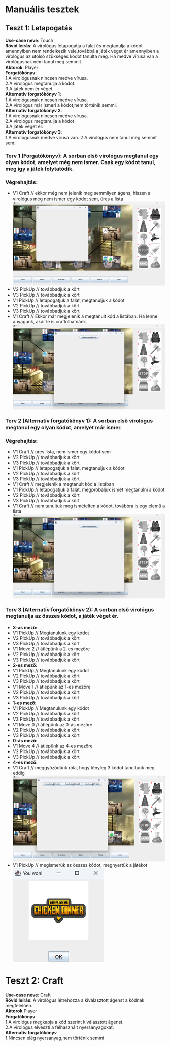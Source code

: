 # Manuális tesztek

## Teszt 1: Letapogatás
**Use-case neve**: Touch </br>
**Rövid leírás**: A virológus letapogatja a falat és megtanulja a kódot 
amennyiben nem rendelkezik vele,továbbá a játék véget ér 
amennyiben a virológus az utolsó szükséges kódot tanulta 
meg. Ha medve vírusa van a virológusnak nem tanul meg 
semmit. </br>
**Aktorok**: Player </br>
**Forgatókönyv**: </br>
1.A virológusnak nincsen medve vírusa.</br>
2.A virológus megtanulja a kódot. </br>
3.A játék nem ér véget. </br>
**Alternatív forgatókönyv 1**: </br>
1.A virológusnak nincsen medve vírusa.</br>
2.A virológus már ismeri a kódot,nem történik semmi. </br>
**Alternatív forgatókönyv 2**: </br>
1.A virológusnak nincsen medve vírusa.</br>
2.A virológus megtanulja a kódot </br>
3.A játék véget ér. </br>
**Alternatív forgatókönyv 3**: </br>
1.A virológusnak medve vírusa van.
2.A virológus nem tanul meg semmit sem. </br>

### **Terv 1 (Forgatókönyv)**: A sorban első virológus megtanul egy olyan kódot, amelyet még nem ismer. Csak egy kódot tanul, meg így a játék folytatódik.

### Végrehajtás:
- V1 Craft  // ekkor még nem jelenik meg semmilyen ágens, hiszen a virológus még nem ismer egy kódot sem, üres a lista
![](manualis-test-images/touch/foforgatokonyv/1-craft-empty.png)
- V2 PickUp  // továbbadjuk a kört
- V3 PickUp  // továbbadjuk a kört
- V1 PickUp  // letapogatjuk a falat, megtanuljuk a kódot
- V2 PickUp  // továbbadjuk a kört
- V3 PickUp  // továbbadjuk a kört
- V1 Craft  // Ekkor már megjelenik a megtanult kód a listában. Ha lenne anyagunk, akár le is craftolhatnánk.
![](manualis-test-images/touch/foforgatokonyv/2-craft-learned.png)

### **Terv 2 (Alternatív forgatókönyv 1)**: A sorban első virológus megtanul egy olyan kódot, amelyet már ismer.

### Végrehajtás:
- V1 Craft  // üres lista, nem ismer egy kódot sem
- V2 PickUp  // továbbadjuk a kört
- V3 PickUp  // továbbadjuk a kört
- V1 PickUp  // letapogatjuk a falat, megtanuljuk a kódot
- V2 PickUp  // továbbadjuk a kört
- V3 PickUp  // továbbadjuk a kört
- V1 Craft  // megjelenik a megtanult kód a listában
- V1 PickUp  // letapogatjuk a falat, megpróbáljuk ismét megtanulni a kódot
- V2 PickUp  // továbbadjuk a kört
- V3 PickUp  // továbbadjuk a kört
- V1 Craft  // nem tanultuk meg ismételten a kódot, továbbra is egy elemű a lista
![](manualis-test-images/touch/alternativ-1/1-touch.png)

### **Terv 3 (Alternatív forgatókönyv 2)**: A sorban első virológus megtanulja az összes kódot, a játék véget ér.
- **3-as mező:**
- V1 PickUp  // Megtanulunk egy kódot
- V2 PickUp  // továbbadjuk a kört
- V3 PickUp  // továbbadjuk a kört
- V1 Move 2  // átlépünk a 2-es mezőre
- V2 PickUp  // továbbadjuk a kört
- V3 PickUp  // továbbadjuk a kört
- **2-es mező:**
- V1 PickUp  // Megtanulunk egy kódot
- V2 PickUp  // továbbadjuk a kört
- V3 PickUp  // továbbadjuk a kört
- V1 Move 1  // átlépünk az 1-es mezőre
- V2 PickUp  // továbbadjuk a kört
- V3 PickUp  // továbbadjuk a kört
- **1-es mező:**
- V1 PickUp  // Megtanulunk egy kódot
- V2 PickUp  // továbbadjuk a kört
- V3 PickUp  // továbbadjuk a kört
- V1 Move 0  // átlépünk az 0-ás mezőre
- V2 PickUp  // továbbadjuk a kört
- V3 PickUp  // továbbadjuk a kört
- **0-ás mező:**
- V1 Move 4  // átlépünk az 4-es mezőre
- V2 PickUp  // továbbadjuk a kört
- V3 PickUp  // továbbadjuk a kört
- **4-es mező:**
- V1 Craft  // meggyőződünk róla, hogy tényleg 3 kódot tanultunk meg eddig
![](manualis-test-images/touch/alternativ-2/1-codes.png)
- V1 PickUp  // megismerük az összes kódot, megnyertük a játékot
![](manualis-test-images/touch/alternativ-2/2-win.png)


# Teszt 2: Craft
**Use-case neve**: Craft </br>
**Rövid leírás**: A virológus létrehozza a kiválasztott ágenst a kódnak 
megfelelően. </br>
**Aktorok** Player</br>
**Forgatókönyv**:</br>
1.A virológus megkapja a kód szerint kiválasztott ágenst. </br>
2.A virológus elveszti a felhasznált nyersanyagokat. </br>
**Alternatív forgatókönyv**</br>
1.Nincsen elég nyersanyag,nem történik semmi
